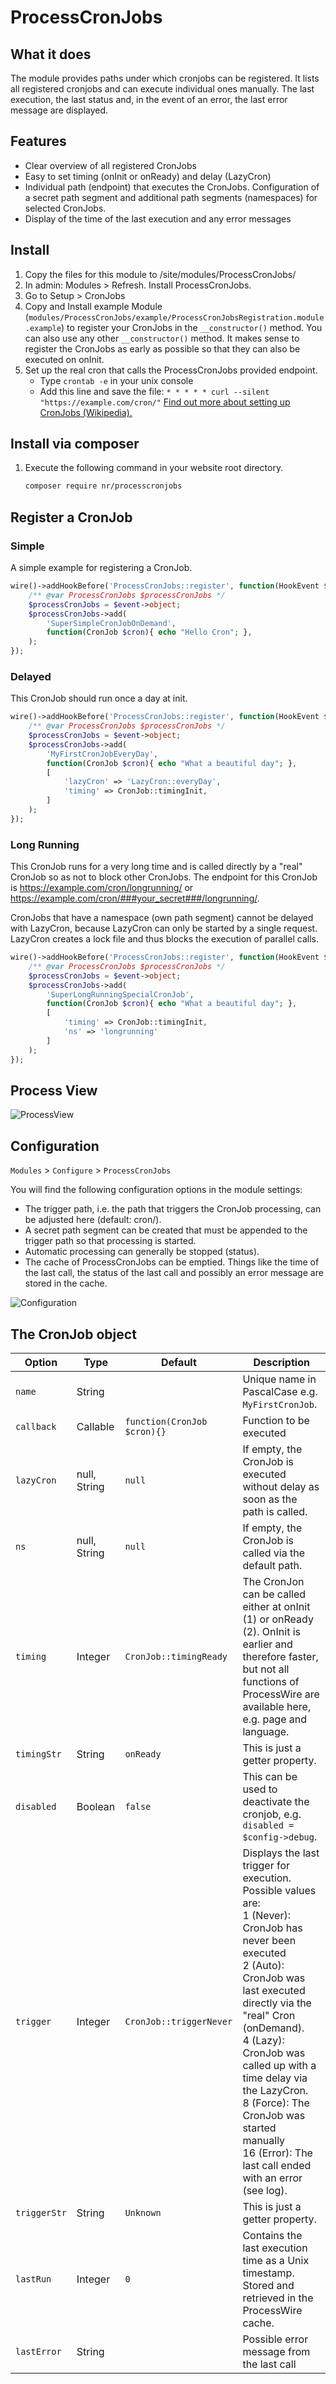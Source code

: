 # ProcessCronJobs

## What it does
The module provides paths under which cronjobs can be registered. It lists all registered cronjobs and can execute individual ones manually. The last execution, the last status and, in the event of an error, the last error message are displayed.

## Features
- Clear overview of all registered CronJobs
- Easy to set timing (onInit or onReady) and delay (LazyCron)
- Individual path (endpoint) that executes the CronJobs. Configuration of a secret path segment and additional path segments (namespaces) for selected CronJobs.
- Display of the time of the last execution and any error messages

## Install

1. Copy the files for this module to /site/modules/ProcessCronJobs/
2. In admin: Modules > Refresh. Install ProcessCronJobs.
3. Go to Setup > CronJobs
4. Copy and Install example Module (`modules/ProcessCronJobs/example/ProcessCronJobsRegistration.module.example`) to register your CronJobs in the `__constructor()` method.
You can also use any other `__constructor()` method. It makes sense to register the CronJobs as early as possible so that they can also be executed on onInit.
5. Set up the real cron that calls the ProcessCronJobs provided endpoint.
	- Type `crontab -e` in your unix console
	- Add this line and save the file: `* * * * * curl --silent "https://example.com/cron/"` [Find out more about setting up CronJobs (Wikipedia).](https://en.wikipedia.org/wiki/Cron)

## Install via composer
1. Execute the following command in your website root directory.
   ```bash
   composer require nr/processcronjobs
   ```

## Register a CronJob

### Simple
A simple example for registering a CronJob.
```php
wire()->addHookBefore('ProcessCronJobs::register', function(HookEvent $event){
	/** @var ProcessCronJobs $processCronJobs */
	$processCronJobs = $event->object;
	$processCronJobs->add(
		'SuperSimpleCronJobOnDemand',
		function(CronJob $cron){ echo "Hello Cron"; },
	);
});
```

### Delayed
This CronJob should run once a day at init.

```php
wire()->addHookBefore('ProcessCronJobs::register', function(HookEvent $event){
	/** @var ProcessCronJobs $processCronJobs */
	$processCronJobs = $event->object;
	$processCronJobs->add(
		'MyFirstCronJobEveryDay',
		function(CronJob $cron){ echo "What a beautiful day"; },
		[
			'lazyCron' => 'LazyCron::everyDay',
			'timing' => CronJob::timingInit,
		]
	);
});
```

### Long Running
This CronJob runs for a very long time and is called directly by a "real" CronJob so as not to block other CronJobs.
The endpoint for this CronJob is https://example.com/cron/longrunning/ or https://example.com/cron/###your_secret###/longrunning/.

CronJobs that have a namespace (own path segment) cannot be delayed with LazyCron,
because LazyCron can only be started by a single request.
LazyCron creates a lock file and thus blocks the execution of parallel calls.

```php
wire()->addHookBefore('ProcessCronJobs::register', function(HookEvent $event){
	/** @var ProcessCronJobs $processCronJobs */
	$processCronJobs = $event->object;
	$processCronJobs->add(
		'SuperLongRunningSpecialCronJob',
		function(CronJob $cron){ echo "What a beautiful day"; },
		[
			'timing' => CronJob::timingInit,
			'ns' => 'longrunning'
		]
	);
});
```

## Process View
![ProcessView](https://user-images.githubusercontent.com/11630948/268062278-458b8060-a81d-4149-822d-6e3453a043a1.png)

## Configuration
`Modules` > `Configure` > `ProcessCronJobs`

You will find the following configuration options in the module settings:
- The trigger path, i.e. the path that triggers the CronJob processing, can be adjusted here (default: cron/).
- A secret path segment can be created that must be appended to the trigger path so that processing is started.
- Automatic processing can generally be stopped (status).
- The cache of ProcessCronJobs can be emptied. Things like the time of the last call, the status of the last call and possibly an error message are stored in the cache.

![Configuration](https://user-images.githubusercontent.com/11630948/268075104-79d78c14-ea8a-4735-80ee-1c32ecddd73d.png)

## The CronJob object

| Option       | Type         | Default                     | Description                                                                                                                                                                                                                                                                                                                                                                                  |
|--------------|--------------|-----------------------------|----------------------------------------------------------------------------------------------------------------------------------------------------------------------------------------------------------------------------------------------------------------------------------------------------------------------------------------------------------------------------------------------|
| `name`       | String       |                             | Unique name in PascalCase e.g. `MyFirstCronJob`.                                                                                                                                                                                                                                                                                                                                             |
| `callback`   | Callable     | `function(CronJob $cron){}` | Function to be executed                                                                                                                                                                                                                                                                                                                                                                      |
| `lazyCron`   | null, String | `null`                      | If empty, the CronJob is executed without delay as soon as the path is called.                                                                                                                                                                                                                                                                                                               |
| `ns`         | null, String | `null`                      | If empty, the CronJob is called via the default path.                                                                                                                                                                                                                                                                                                                                        |
| `timing`     | Integer      | `CronJob::timingReady`      | The CronJon can be called either at onInit (1) or onReady (2). OnInit is earlier and therefore faster, but not all functions of ProcessWire are available here, e.g. page and language.                                                                                                                                                                                                      |
| `timingStr`  | String       | `onReady`                   | This is just a getter property.                                                                                                                                                                                                                                                                                                                                                              |
| `disabled`   | Boolean      | `false`                     | This can be used to deactivate the cronjob, e.g. `disabled = $config->debug`.                                                                                                                                                                                                                                                                                                                |
| `trigger`    | Integer      | `CronJob::triggerNever`     | Displays the last trigger for execution. Possible values are: <br />1 (Never): CronJob has never been executed <br />2 (Auto): CronJob was last executed directly via the "real" Cron (onDemand). <br />4 (Lazy): CronJob was called up with a time delay via the LazyCron. <br />8 (Force): The CronJob was started manually <br />16 (Error): The last call ended with an error (see log). |
| `triggerStr` | String       | `Unknown`                   | This is just a getter property.                                                                                                                                                                                                                                                                                                                                                              |
| `lastRun`    | Integer      | `0`                         | Contains the last execution time as a Unix timestamp. Stored and retrieved in the ProcessWire cache.                                                                                                                                                                                                                                                                                         |
| `lastError`  | String       |                             | Possible error message from the last call                                                                                                                                                                                                                                                                                                                                                    |